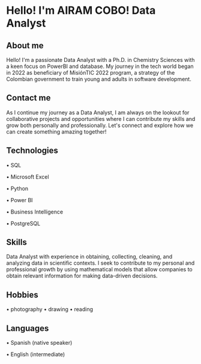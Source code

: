 # Hello! I'm AIRAM COBO! Data Analyst

## About me
Hello! I'm a passionate Data Analyst with a Ph.D. in Chemistry Sciences with a keen focus on PowerBI and database. My journey in the tech world began in 2022 as beneficiary of MisiónTIC 2022 program, a strategy of the Colombian government to train young and adults in software development. 


## Contact me
As I continue my journey as a Data Analyst, I am always on the lookout for collaborative projects and opportunities where I can contribute my skills and grow both personally and professionally. Let's connect and explore how we can create something amazing together! 

## Technologies

•	SQL

•	Microsoft Excel 

•	Python

•	Power BI

•	Business Intelligence

•   PostgreSQL

## Skills
Data Analyst with experience in obtaining, collecting, cleaning, and analyzing data in scientific contexts. I seek to contribute to my personal and professional growth by using mathematical models that allow companies to obtain relevant information for making data-driven decisions.

## Hobbies
• photography
• drawing
• reading

## Languages

•	Spanish (native speaker) 

•	English (intermediate)
